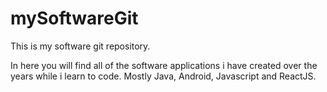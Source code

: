 # mySoftwareGit
This is my software git repository.

In here you will find all of the software applications i have created over the years while i learn to code.  Mostly Java, Android, Javascript and ReactJS.
